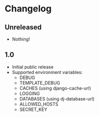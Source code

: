 # Changelog

## Unreleased

* Nothing!

## 1.0

* Initial public release
* Supported environment variables:
    * DEBUG
    * TEMPLATE_DEBUG
    * CACHES (using django-cache-url)
    * LOGGING
    * DATABASES (using dj-database-url)
    * ALLOWED_HOSTS
    * SECRET_KEY
